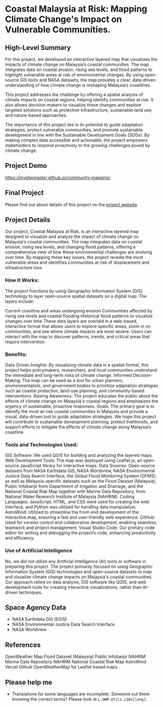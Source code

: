 # Coastal Malaysia at Risk: Mapping Climate Change's Impact on Vulnerable Communities.

## High-Level Summary
For this project, we developed an interactive layered map that visualizes the impacts of climate change on Malaysia’s coastal communities. The map integrates data on coastal erosion, rising sea levels, and flood patterns to highlight vulnerable areas at risk of environmental changes. By using open-source GIS tools and NASA datasets, the map provides a clear, data-driven understanding of how climate change is reshaping Malaysia’s coastlines. 

This project addresses the challenge by offering a spatial analysis of climate impacts on coastal regions, helping identify communities at risk. It also allows decision-makers to visualize these changes and explore targeted solutions such as protective infrastructure, sustainable land use, and nature-based approaches. 

The importance of this project lies in its potential to guide adaptation strategies, protect vulnerable communities, and promote sustainable development in line with the Sustainable Development Goals (SDGs). By making complex data accessible and actionable, the project empowers stakeholders to respond proactively to the growing challenges posed by climate change.

## Project Demo

https://myphpmaster.github.io/community-mapping/

## Final Project

Please find out about details of this project on the [project website](https://myspaceapp-map.vercel.app/).

## Project Details

Our project, Coastal Malaysia at Risk, is an interactive layered map designed to visualize and analyze the impact of climate change on Malaysia's coastal communities. The map integrates data on coastal erosion, rising sea levels, and changing flood patterns, offering a comprehensive view of how these environmental challenges are evolving over time. By mapping these key issues, the project reveals the most vulnerable areas and identifies communities at risk of displacement and infrastructure loss.

### How It Works:
The project functions by using Geographic Information System (GIS) technology to layer open-source spatial datasets on a digital map. The layers include:

Current coastline and areas undergoing erosion
Communities affected by rising sea levels and coastal flooding
Historical flood patterns to visualize changes over time
These data layers are overlaid in a web-based, interactive format that allows users to explore specific areas, zoom in on communities, and see where climate impacts are most severe. Users can interact with the map to discover patterns, trends, and critical areas that require intervention.

### Benefits:
Data-Driven Insights: By visualizing climate data in a spatial format, this project helps policymakers, researchers, and local communities understand the immediate and long-term risks of climate change.
Informed Decision-Making: The map can be used as a tool for urban planners, environmentalists, and government bodies to prioritize adaptation strategies such as coastal protection, land-use planning, and community-based interventions.
Raising Awareness: The project educates the public about the effects of climate change on Malaysia's coastal regions and emphasizes the urgency of sustainable, proactive responses.
Goals:
The primary goal is to identify the most at-risk coastal communities in Malaysia and provide a visual, data-driven tool to guide adaptation strategies. We hope this project will contribute to sustainable development planning, protect livelihoods, and support efforts to mitigate the effects of climate change along Malaysia’s coastline.

### Tools and Technologies Used:
GIS Software: We used QGIS for building and analyzing the layered maps.
Web Development Tools: The map was deployed using Leaflet.js, an open-source JavaScript library for interactive maps.
Data Sources: Open-source datasets from NASA Earthdata GIS, NASA Worldview, NASA Environmental Justice Data Search Interface, the Global Flood Monitoring System (GFMS), as well as Malaysia-specific datasets such as the Flood Dataset (Malaysia), Public Infobanjir from Department of Irrigation and Drainage, and the National Coastal Risk Map together with Marine Data Repository, from National Water Research Institute of Malaysia (NAHRIM).
Coding Languages: JavaScript, HTML, and CSS were used for creating the web interface, and Python was utilized for handling data manipulation.
AstroWind: Utilized to streamline the front-end development of the interactive map, ensuring a fast and user-friendly web experience.
GitHub: Used for version control and collaborative development, enabling seamless teamwork and project management.
Visual Studio Code: Our primary code editor for writing and debugging the project’s code, enhancing productivity and efficiency.

### Use of Artificial Intelligence

No, we did not utilize any Artificial Intelligence (AI) tools or software in preparing this project. The project primarily focused on using Geographic Information System (GIS) technologies and open-source datasets to map and visualize climate change impacts on Malaysia's coastal communities. Our approach relied on data analysis, GIS software like QGIS, and web development tools for creating interactive visualizations, rather than AI-driven techniques.

## Space Agency Data

* NASA Earthdata GIS (EGIS)
* NASA Environmental Justice Data Search Interface
* NASA Worldview

## References

OpenWeather Map
Flood Dataset (Malaysia)
Public Infobanjir
NAHRIM Marine Data Repository
NAHRIM National Coastal Risk Map
AstroWind
Vercel
Github
OpenWeatherMap for Leaflet based maps


## Please help me

* Translations for some languages are incomplete. Someone out there knowing the correct terms? Please look at `L.OWM.Utils.i18n[lang]`.
